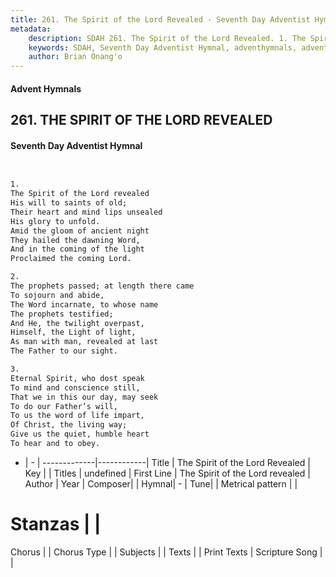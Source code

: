 ```yaml
---
title: 261. The Spirit of the Lord Revealed - Seventh Day Adventist Hymnal
metadata:
    description: SDAH 261. The Spirit of the Lord Revealed. 1. The Spirit of the Lord revealed His will to saints of old; Their heart and mind lips unsealed His glory to unfold. Amid the gloom of ancient night They hailed the dawning Word, And in the coming of the light Proclaimed the coming Lord.
    keywords: SDAH, Seventh Day Adventist Hymnal, adventhymnals, advent hymnals, The Spirit of the Lord Revealed, The Spirit of the Lord revealed 
    author: Brian Onang'o
---
```


#### Advent Hymnals
## 261. THE SPIRIT OF THE LORD REVEALED
#### Seventh Day Adventist Hymnal

```txt


1.
The Spirit of the Lord revealed
His will to saints of old;
Their heart and mind lips unsealed
His glory to unfold.
Amid the gloom of ancient night
They hailed the dawning Word,
And in the coming of the light
Proclaimed the coming Lord.

2.
The prophets passed; at length there came
To sojourn and abide,
The Word incarnate, to whose name
The prophets testified;
And He, the twilight overpast,
Himself, the Light of light,
As man with man, revealed at last
The Father to our sight.

3.
Eternal Spirit, who dost speak
To mind and conscience still,
That we in this our day, may seek
To do our Father’s will,
To us the word of life impart,
Of Christ, the living way;
Give us the quiet, humble heart
To hear and to obey.


```

- |   -  |
-------------|------------|
Title | The Spirit of the Lord Revealed |
Key |  |
Titles | undefined |
First Line | The Spirit of the Lord revealed |
Author | 
Year | 
Composer|  |
Hymnal|  - |
Tune|  |
Metrical pattern | |
# Stanzas |  |
Chorus |  |
Chorus Type |  |
Subjects |  |
Texts |  |
Print Texts | 
Scripture Song |  |
  
